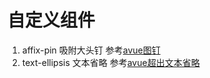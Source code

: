 # 自定义组件

1. affix-pin 吸附大头钉 参考[avue图钉](https://avuejs.com/doc/affix)
2. text-ellipsis 文本省略 参考[avue超出文本省略](https://avuejs.com/doc/text-ellipsis)

